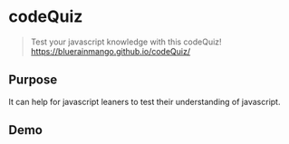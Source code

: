 # codeQuiz
> Test your javascript knowledge with this codeQuiz! <br>
https://bluerainmango.github.io/codeQuiz/

## Purpose
It can help for javascript leaners to test their understanding of javascript. 

## Demo


